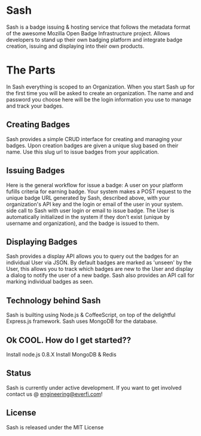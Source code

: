 Sash
============

  Sash is a badge issuing & hosting service that follows the metadata format of
  the awesome Mozilla Open Badge Infrastructure project. Allows developers to
  stand up their own badging platform and integrate badge creation, issuing and
  displaying into their own products.

# The Parts

  In Sash everything is scoped to an Organization. When you start Sash up
  for the first time you will be asked to create an organization. The name and
  and password you choose here will be the login information you use to manage
  and track your badges.

## Creating Badges

  Sash provides a simple CRUD interface for creating and managing your badges.
  Upon creation badges are given a unique slug based on their name. Use this
  slug url to issue badges from your application.

## Issuing Badges

  Here is the general workflow for issue a badge:
  A user on your platform fufills criteria for earning badge. Your system makes a 
  POST request to the unique badge URL generated by Sash, described above, with 
  your organization's API key and the login or email of the user in your system. 
  side call to Sash with user login or email to issue badge.
  The User is automatically initialized in the system if they don't exist (unique by 
  username and organization), and the badge is issued to them.

## Displaying Badges

  Sash provides a display API allows you to query out the badges for an individual
  User via JSON. By default badges are marked as 'unseen' by the User, this allows
  you to track which badges are new to the User and display a dialog to notify 
  the user of a new badge. Sash also provides an API call for marking
  individual badges as seen.

## Technology behind Sash

  Sash is builting using Node.js & CoffeeScript, on top of the delightful Express.js framework. 
  Sash uses MongoDB for the database.

## Ok COOL. How do I get started??
  Install node.js 0.8.X
  Install MongoDB & Redis

## Status

  Sash is currently under active development. If you want to get involved contact us @ engineering@everfi.com!

## License

  Sash is released under the MIT License
